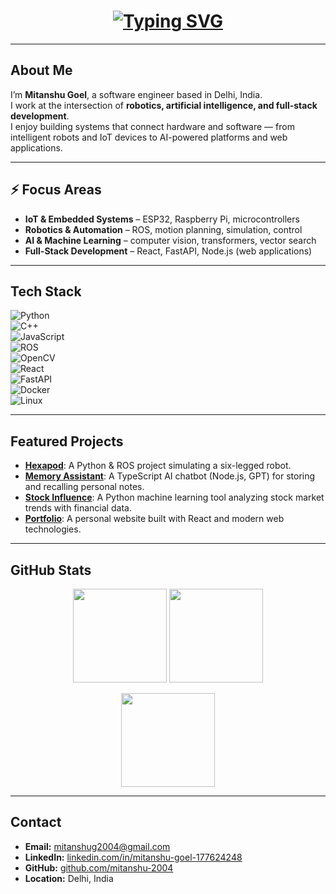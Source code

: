 <h1 align="center">
  <a href="https://git.io/typing-svg">
    <img src="https://readme-typing-svg.herokuapp.com?font=Fira+Code&pause=1000&color=36BCF7&width=600&height=60&lines=Hi+There!+I'm+Mitanshu+Goel;Software+Engineer;Robotics+%7C+AI+%7C+Full+Stack" alt="Typing SVG" />
  </a>
</h1>


---

## About Me

I’m **Mitanshu Goel**, a software engineer based in Delhi, India.  
I work at the intersection of **robotics, artificial intelligence, and full-stack development**.  
I enjoy building systems that connect hardware and software — from intelligent robots and IoT devices to AI-powered platforms and web applications.

---

## ⚡ Focus Areas

- **IoT & Embedded Systems** – ESP32, Raspberry Pi, microcontrollers  
- **Robotics & Automation** – ROS, motion planning, simulation, control  
- **AI & Machine Learning** – computer vision, transformers, vector search  
- **Full-Stack Development** – React, FastAPI, Node.js (web applications)  

---

## Tech Stack

![Python](https://img.shields.io/badge/Python-3776AB?style=for-the-badge&logo=python&logoColor=white)  
![C++](https://img.shields.io/badge/C++-00599C?style=for-the-badge&logo=c%2B%2B&logoColor=white)  
![JavaScript](https://img.shields.io/badge/JavaScript-323330?style=for-the-badge&logo=javascript&logoColor=F7DF1E)  
![ROS](https://img.shields.io/badge/ROS-22314E?style=for-the-badge&logo=ros&logoColor=white)  
![OpenCV](https://img.shields.io/badge/OpenCV-27338e?style=for-the-badge&logo=opencv&logoColor=white)  
![React](https://img.shields.io/badge/React-20232A?style=for-the-badge&logo=react&logoColor=61DAFB)  
![FastAPI](https://img.shields.io/badge/FastAPI-005571?style=for-the-badge&logo=fastapi)  
![Docker](https://img.shields.io/badge/Docker-2496ED?style=for-the-badge&logo=docker&logoColor=white)  
![Linux](https://img.shields.io/badge/Linux-FCC624?style=for-the-badge&logo=linux&logoColor=black)  

---

## Featured Projects

- **[Hexapod](https://github.com/atom-robotics-lab/Hexapod)**: A Python & ROS project simulating a six-legged robot.  
- **[Memory Assistant](https://github.com/mitanshu-2004/memory-assistant)**: A TypeScript AI chatbot (Node.js, GPT) for storing and recalling personal notes.  
- **[Stock Influence](https://github.com/mitanshu-2004/Stock-Influence)**: A Python machine learning tool analyzing stock market trends with financial data.  
- **[Portfolio](https://github.com/mitanshu-2004/portfolio)**: A personal website built with React and modern web technologies.  

---

## GitHub Stats

<p align="center">
  <img src="https://github-readme-stats.vercel.app/api?username=mitanshu-2004&show_icons=true&theme=dark&hide_border=true" height="150"/>
  <img src="https://github-readme-stats.vercel.app/api/top-langs/?username=mitanshu-2004&layout=compact&theme=dark&hide_border=true" height="150"/>
</p>
<p align="center">
  <img src="https://github-readme-streak-stats.herokuapp.com/?user=mitanshu-2004&theme=dark&hide_border=true" height="150"/>
</p>

---

## Contact

- **Email:** [mitanshug2004@gmail.com](mailto:mitanshug2004@gmail.com)  
- **LinkedIn:** [linkedin.com/in/mitanshu-goel-177624248](https://www.linkedin.com/in/mitanshu-goel-177624248)  
- **GitHub:** [github.com/mitanshu-2004](https://github.com/mitanshu-2004)  
- **Location:** Delhi, India
